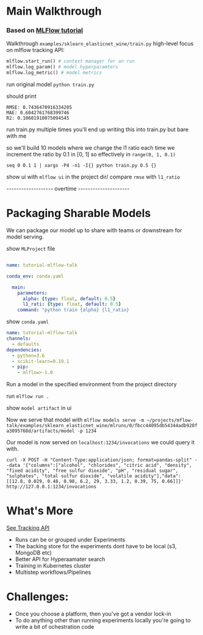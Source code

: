 # Main Walkthrough
### Based on [MLFlow tutorial](https://www.mlflow.org/docs/latest/tutorials-and-examples/tutorial.html)

Walkthrough `examples/sklearn_elasticnet_wine/train.py` high-level
focus on mlflow tracking API:

```python
mlflow.start_run() # context manager for an run 
mlflow.log_param() # model hyperparamters
mlflow.log_metric() # model metrics 
```


run original model 
`python train.py`

should print 
```
RMSE: 0.7436470916334205
MAE: 0.6042761768399746
R2: 0.10601910075094545
```

run train.py multiple times
you'll end up writing this into train.py but bare with me

so we'll build 10 models where we change the l1 ratio
each time we increment the ratio by 0.1 in [0, 1] so effectively
in `range(0, 1, 0.1)`

`seq 0 0.1 1 | xargs -P4 -n1 -I{} python train.py 0.5 {}`


show ui with `mlflow ui` in the project dir/
compare `rmse` with `l1_ratio`

------------------- overtime ---------------------

# Packaging Sharable Models
We can package our model up to share with teams or downstream for model
serving.


show `MLProject` file

```yaml

name: tutorial-mlflow-talk

conda_env: conda.yaml

  main:
    parameters:
      alpha: {type: float, default: 0.5}
      l1_rati: {type: float, default: 0.5}
    command: "python train {alpha} {l1_ratio}
```

show `conda.yaml` 

```yaml
name: tutorial-mlflow-talk
channels:
  - defaults
dependencies:
  - python=3.6
  - scikit-learn=0.19.1
  - pip:
    - mlflow>-1.0
```

Run a model in the specified environment
from the project directory 

run `mlflow run .`

show `model artifact` in ui

Now we serve  that model with 
`mlflow models serve -m ~/projects/mflow-talk/examples/sklearn_elasticnet_wine/mlruns/0/fbcc44095db54344adb920fa3095768d/artifacts/model -p 1234`

Our model is now served on `localhost:1234/invocations` we could query it with.

`curl -X POST -H "Content-Type:application/json; format=pandas-split" --data
'{"columns":["alcohol", "chlorides", "citric acid", "density", "fixed acidity",
"free sulfur dioxide", "pH", "residual sugar", "sulphates", "total sulfur
dioxide", "volatile acidity"],"data":[[12.8, 0.029, 0.48, 0.98, 6.2, 29, 3.33,
1.2, 0.39, 75, 0.66]]}' http://127.0.0.1:1234/invocations`



# What's More 

[See Tracking
API](https://www.mlflow.org/docs/latest/tutorials-and-examples/tutorial.html)

- Runs can be or grouped under Experiments 
- The backing store for the experiments dont have to be local (s3, MongoDB
  etc)
- Better API for Hyperaamater search
- Training in Kubernetes cluster
- Multistep workflows/Pipelines


# Challenges:

- Once you choose a platform, then you've got a vendor lock-in
- To do anything other than running experiments locally you're going to write a
  bit of ochestration code
